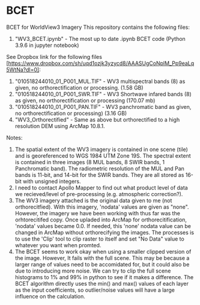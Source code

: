 # BCET
BCET for WorldView3 Imagery
This repository contains the following files:
1. "WV3_BCET.ipynb" - The most up to date .ipynb BCET code (Python 3.9.6 in jupyter notebook)

See Dropbox link for the following files [https://www.dropbox.com/sh/uqd1ozjk3yzycd8/AAASUgCoNplM_Pp9eaLq5WtNa?dl=0]:
1. "010518244010_01_P001_MUL.TIF" - WV3 multispectral bands (8) as given, no orthorectification or processing. (1.58 GB)
2. "010518244010_01_P001_SWR.TIF" - WV3 Shortwave infared bands (8) as given, no orthorectification or processing (170.07 mb)
3. "010518244010_01_P001_PAN.TIF" - WV3 panchromatic band as given, no orthorectification or processing) (3.16 GB)
4. "WV3_Orthorectified" - Same as above but orthorectified to a high resolution DEM using ArcMap 10.8.1.

Notes:
1. The spatial extent of the WV3 imagery is contained in one scene (tile) and is georeferenced to WGS 1984 UTM Zone 19S. The spectral extent is contained in three images (8 MUL bands, 8 SWIR bands, 1 Panchromatic band). The radiometric resolution of the MUL and Pan bands is 11-bit, and 14-bit for the SWIR bands. They are all stored as 16-bit with unsigned integers. 
2. I need to contact Apollo Mapper to find out what product level of data we recieved/level of pre-processing (e.g. atmospheric correction?).
3. The WV3 imagery attached is the original data given to me (not orthorecitfied). With this imagery, 'nodata' values are given as "none". However, the imagery we have been working with thus far was the orhtorecitifed copy. Once upladed into ArcMap for orthorecitification, 'nodata' values became 0.0. If needed, this 'none' nodata value can be changed in ArcMap without orthorecifying the images. The processes is to use the 'Clip' tool to clip raster to itself and set "No Data" value to whatever you want when promted.  
4. The BCET seems to work okay when using a smaller clipped version of the image. However, It fails with the full scene. This may be because a larger range of values need to be accomidated for, but it could also be due to introducing more noise. We can try to clip the full scene histograms to 1% and 99% in python to see if it makes a difference. The BCET algorithm directly uses the min() and max() values of each layer as the input coefficients, so outlier/noise values will have a large influence on the calculation. 
